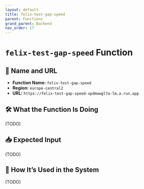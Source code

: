 ```yaml
---
layout: default
title: felix-test-gap-speed
parent: Functions
grand_parent: Backend
nav_order: 17
---
```


# `felix-test-gap-speed` Function

## 🔗 Name and URL

- **Function Name:** `felix-test-gap-speed`
- **Region:** `europe-central2`
- **URL:** `https://felix-test-gap-speed-xpdmwwgl7a-lm.a.run.app`

## 🛠️ What the Function Is Doing

(TODO)

## 📥 Expected Input

(TODO)

## 🔄 How It’s Used in the System

(TODO)
